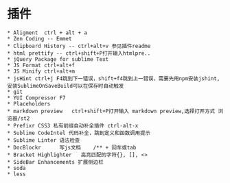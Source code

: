 # 插件
	* Aligment	ctrl + alt + a
	* Zen Coding -- Emmet
	* Clipboard History -- ctrl+alt+v 参见插件readme
	* html prettify -- ctrl+shift+P打开输入htmlpre..
	* jQuery Package for sublime Text
	* JS Format ctrl+alt+f
	* JS Minify ctrl+alt+m
	* jsHint ctrl+j F4跳到下一错误，shift+f4跳到上一错误，需要先用npm安装jshint, 安装SublimeOnSaveBuild可以在保存时自动触发
	* git
	* YUI Compressor F7
	* Placeholders
	* markdown preview   ctrl+shift+P打开输入 markdown preview,选择打开方式 浏览器/st2
	* Prefixr CSS3 私有前缀自动补全插件 ctrl-alt-x
	* Sublime CodeIntel 代码补全，跳到定义和函数调用提示
	* Sublime Linter 语法检查
	* DocBlockr      写js文档    /** + 回车或tab
	* Bracket Highlighter	高亮匹配的字符{}, [], <>
	* SideBar Enhancements 扩展侧边栏
	* soda
	* less
	
	
